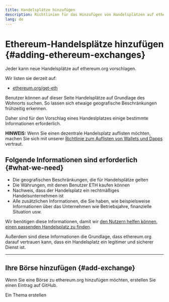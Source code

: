 ```yaml
---
title: Handelsplätze hinzufügen
description: Richtlinien für das Hinzufügen von Handelsplätzen auf ethereum.org
lang: de
---
```


# Ethereum-Handelsplätze hinzufügen \{#adding-ethereum-exchanges}

Jeder kann neue Handelsplätze auf ethereum.org vorschlagen.

Wir listen sie derzeit auf:

- [ethereum.org/get-eth](/get-eth/)

Benutzer können auf dieser Seite Handelsplätze auf Grundlage des Wohnorts suchen. So lassen sich etwaige geografische Beschränkungen frühzeitig erkennen.

Daher sind für den Vorschlag eines Handeslplatzes einige bestimmte Informationen erforderlich.

**HINWEIS:** Wenn Sie einen dezentrale Handelsplatz auflisten möchten, machen Sie sich mit unserer [Richtlinie zum Auflisten von Wallets und Dapps](/contributing/adding-products/) vertraut.

## Folgende Informationen sind erforderlich \{#what-we-need}

- Die geografischen Beschränkungen, die für Handelsplätze gelten
- Die Währungen, mit denen Benutzer ETH kaufen können
- Nachweis, dass der Handelsplatz ein rechtmäßiges Handelsunternehmen ist
- Alle zusätzlichen Informationen, die Sie haben, wie beispielsweise Informationen über das Unternehmen wie Betriebsjahre, finanzielle Situation usw.

Wir benötigen diese Informationen, damit wir [den Nutzern helfen können, einen passenden Handelsplatz zu finden](/get-eth/#country-picker).

Außerdem sind diese Informationen die Grundlage, dass ethereum.org darauf vertrauen kann, dass ein Handelsplatz ein legitimer und sicherer Dienst ist.

---

## Ihre Börse hinzufügen \{#add-exchange}

Wenn Sie eine Börse zu ethereum.org hinzufügen möchten, erstellen Sie einen Eintrag auf GitHub.

<ButtonLink to="https://github.com/ethereum/ethereum-org-website/issues/new?assignees=&labels=content+%3Afountain_pen%3A&template=suggest_exchange.yaml">
  Ein Thema erstellen
</ButtonLink>
